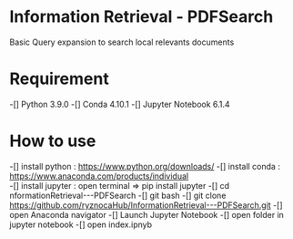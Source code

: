 # Information Retrieval - PDFSearch
Basic Query expansion to search local relevants documents 

# Requirement
-[] Python 3.9.0
-[] Conda 4.10.1
-[] Jupyter Notebook 6.1.4

# How to use
-[] install python : https://www.python.org/downloads/
-[] install conda : https://www.anaconda.com/products/individual	
-[] install jupyter : open terminal =>  pip install jupyter
-[] cd nformationRetrieval---PDFSearch
-[] git bash
-[] git clone https://github.com/ryznocaHub/InformationRetrieval---PDFSearch.git
-[] open Anaconda  navigator
-[] Launch Jupyter Notebook
-[] open folder in jupyter notebook
-[] open index.ipnyb
